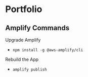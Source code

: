 # Portfolio

## Amplify Commands

Upgrade Amplify
- `npm install -g @aws-amplify/cli`

Rebuild the App
- `amplify publish`
